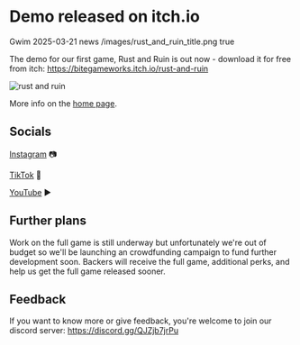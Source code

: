 # Demo released on itch.io

<info>
	<title>Rust and Ruin Demo out</title>
	<author>Gwim</author>
	<date>2025-03-21</date>
	<type>news</type>
	<thumbnail>/images/rust_and_ruin_title.png</thumbnail>
	<confetti>true</confetti>
</info>

The demo for our first game, Rust and Ruin is out now - download it for free from itch:
https://bitegameworks.itch.io/rust-and-ruin

![rust and ruin](/images/rust_and_ruin_title.png)

More info on the [home page](/).

## Socials

[Instagram](https://www.instagram.com/bitegameworks) 📷

[TikTok](https://www.tiktok.com/@bitegw) 🎵

[YouTube](https://www.youtube.com/@BITEGameworks) ▶ 

## Further plans

Work on the full game is still underway but unfortunately we're out of budget so we'll be launching an crowdfunding campaign to fund further development soon. Backers will receive the full game, additional perks, and help us get the full game released sooner.

## Feedback

If you want to know more or give feedback, you're welcome to join our discord server: https://discord.gg/QJZjb7jrPu